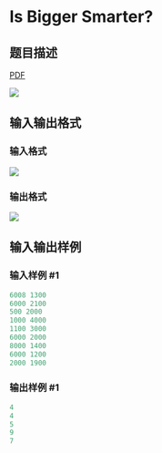 # Is Bigger Smarter?

## 题目描述

[problemUrl]: https://uva.onlinejudge.org/index.php?option=com_onlinejudge&Itemid=8&category=13&page=show_problem&problem=1072

[PDF](https://uva.onlinejudge.org/external/101/p10131.pdf)

![](https://cdn.luogu.com.cn/upload/vjudge_pic/UVA10131/3950c0fe558da59235b74cc3399b8828661f81de.png)

## 输入输出格式

### 输入格式

![](https://cdn.luogu.com.cn/upload/vjudge_pic/UVA10131/f4e09e79df64cdd0f3ca02ddf8ef35bfe96adf8d.png)

### 输出格式

![](https://cdn.luogu.com.cn/upload/vjudge_pic/UVA10131/a84413d8ccfc26101e27b602840e7aa06494f021.png)

## 输入输出样例

### 输入样例 #1

```cpp
6008 1300
6000 2100
500 2000
1000 4000
1100 3000
6000 2000
8000 1400
6000 1200
2000 1900
```


### 输出样例 #1

```cpp
4
4
5
9
7
```



